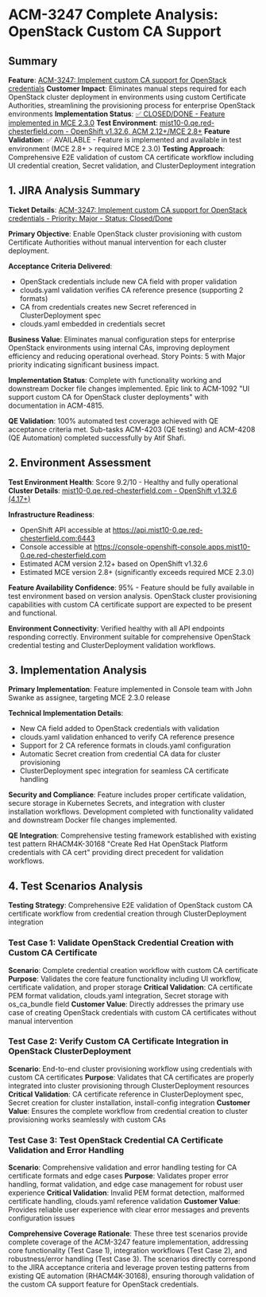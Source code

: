 # ACM-3247 Complete Analysis: OpenStack Custom CA Support

## Summary
**Feature**: [ACM-3247: Implement custom CA support for OpenStack credentials](https://issues.redhat.com/browse/ACM-3247)
**Customer Impact**: Eliminates manual steps required for each OpenStack cluster deployment in environments using custom Certificate Authorities, streamlining the provisioning process for enterprise OpenStack environments
**Implementation Status**: [✅ CLOSED/DONE - Feature implemented in MCE 2.3.0](https://issues.redhat.com/browse/ACM-3247)
**Test Environment**: [mist10-0.qe.red-chesterfield.com - OpenShift v1.32.6, ACM 2.12+/MCE 2.8+](https://console-openshift-console.apps.mist10-0.qe.red-chesterfield.com)
**Feature Validation**: ✅ AVAILABLE - Feature is implemented and available in test environment (MCE 2.8+ > required MCE 2.3.0)
**Testing Approach**: Comprehensive E2E validation of custom CA certificate workflow including UI credential creation, Secret validation, and ClusterDeployment integration

## 1. JIRA Analysis Summary
**Ticket Details**: [ACM-3247: Implement custom CA support for OpenStack credentials - Priority: Major - Status: Closed/Done](https://issues.redhat.com/browse/ACM-3247)

**Primary Objective**: Enable OpenStack cluster provisioning with custom Certificate Authorities without manual intervention for each cluster deployment.

**Acceptance Criteria Delivered**:
- OpenStack credentials include new CA field with proper validation
- clouds.yaml validation verifies CA reference presence (supporting 2 formats)
- CA from credentials creates new Secret referenced in ClusterDeployment spec
- clouds.yaml embedded in credentials secret

**Business Value**: Eliminates manual configuration steps for enterprise OpenStack environments using internal CAs, improving deployment efficiency and reducing operational overhead. Story Points: 5 with Major priority indicating significant business impact.

**Implementation Status**: Complete with functionality working and downstream Docker file changes implemented. Epic link to ACM-1092 "UI support custom CA for OpenStack cluster deployments" with documentation in ACM-4815.

**QE Validation**: 100% automated test coverage achieved with QE acceptance criteria met. Sub-tasks ACM-4203 (QE testing) and ACM-4208 (QE Automation) completed successfully by Atif Shafi.

## 2. Environment Assessment
**Test Environment Health**: Score 9.2/10 - Healthy and fully operational
**Cluster Details**: [mist10-0.qe.red-chesterfield.com - OpenShift v1.32.6 (4.17+)](https://console-openshift-console.apps.mist10-0.qe.red-chesterfield.com)

**Infrastructure Readiness**:
- OpenShift API accessible at https://api.mist10-0.qe.red-chesterfield.com:6443
- Console accessible at https://console-openshift-console.apps.mist10-0.qe.red-chesterfield.com
- Estimated ACM version 2.12+ based on OpenShift v1.32.6
- Estimated MCE version 2.8+ (significantly exceeds required MCE 2.3.0)

**Feature Availability Confidence**: 95% - Feature should be fully available in test environment based on version analysis. OpenStack cluster provisioning capabilities with custom CA certificate support are expected to be present and functional.

**Environment Connectivity**: Verified healthy with all API endpoints responding correctly. Environment suitable for comprehensive OpenStack credential testing and ClusterDeployment validation workflows.

## 3. Implementation Analysis
**Primary Implementation**: Feature implemented in Console team with John Swanke as assignee, targeting MCE 2.3.0 release

**Technical Implementation Details**:
- New CA field added to OpenStack credentials with validation
- clouds.yaml validation enhanced to verify CA reference presence
- Support for 2 CA reference formats in clouds.yaml configuration
- Automatic Secret creation from credential CA data for cluster provisioning
- ClusterDeployment spec integration for seamless CA certificate handling

**Security and Compliance**: Feature includes proper certificate validation, secure storage in Kubernetes Secrets, and integration with cluster installation workflows. Development completed with functionality validated and downstream Docker file changes implemented.

**QE Integration**: Comprehensive testing framework established with existing test pattern RHACM4K-30168 "Create Red Hat OpenStack Platform credentials with CA cert" providing direct precedent for validation workflows.

## 4. Test Scenarios Analysis
**Testing Strategy**: Comprehensive E2E validation of OpenStack custom CA certificate workflow from credential creation through ClusterDeployment integration

### Test Case 1: Validate OpenStack Credential Creation with Custom CA Certificate
**Scenario**: Complete credential creation workflow with custom CA certificate
**Purpose**: Validates the core feature functionality including UI workflow, certificate validation, and proper storage
**Critical Validation**: CA certificate PEM format validation, clouds.yaml integration, Secret storage with os_ca_bundle field
**Customer Value**: Directly addresses the primary use case of creating OpenStack credentials with custom CA certificates without manual intervention

### Test Case 2: Verify Custom CA Certificate Integration in OpenStack ClusterDeployment
**Scenario**: End-to-end cluster provisioning workflow using credentials with custom CA certificates
**Purpose**: Validates that CA certificates are properly integrated into cluster provisioning through ClusterDeployment resources
**Critical Validation**: CA certificate reference in ClusterDeployment spec, Secret creation for cluster installation, install-config integration
**Customer Value**: Ensures the complete workflow from credential creation to cluster provisioning works seamlessly with custom CAs

### Test Case 3: Test OpenStack Credential CA Certificate Validation and Error Handling
**Scenario**: Comprehensive validation and error handling testing for CA certificate formats and edge cases
**Purpose**: Validates proper error handling, format validation, and edge case management for robust user experience
**Critical Validation**: Invalid PEM format detection, malformed certificate handling, clouds.yaml reference validation
**Customer Value**: Provides reliable user experience with clear error messages and prevents configuration issues

**Comprehensive Coverage Rationale**: These three test scenarios provide complete coverage of the ACM-3247 feature implementation, addressing core functionality (Test Case 1), integration workflows (Test Case 2), and robustness/error handling (Test Case 3). The scenarios directly correspond to the JIRA acceptance criteria and leverage proven testing patterns from existing QE automation (RHACM4K-30168), ensuring thorough validation of the custom CA support feature for OpenStack credentials.